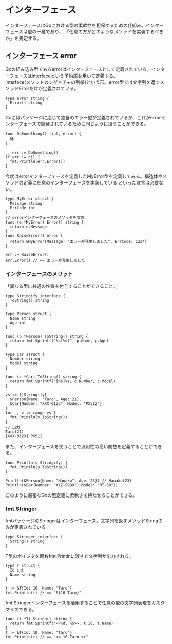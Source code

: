 # インターフェース

インターフェースはGoにおける型の柔軟性を担保するための仕組み。インターフェースは型の一種であり、
「任意の方がどのようなメソッドを実装するべきか」を規定する。  
## インターフェース error
Goの組み込み型であるerrorはインターフェースとして定義されている。インターフェースはinterfaceという予約語を用いて定義する。  
interface{メソッドのシグネチャの列挙}という形。error型では文字列を返すメソッドErrorだけが定義されている。  
~~~  
type error string {
  Error() string
}
~~~  

Goにはパッケージに応じて独自のエラー型が定義されているが、これがerrorインターフェースで隠蔽されているために同じように扱うことができる。  
~~~  
func DoSomething() (int, error) {
  略
}

_, err := DoSomething()
if err != nil {
  fmt.Println(err.Error())
}
~~~  

今度はerrorインターフェースを定義したMyError型を定義してみる。構造体やメソッドの定義に任意のインターフェースを実装している
といった宣言は必要ない。  
~~~  
type MyError struct {
  Message string
  ErrCode int
}
// errorインターフェースのメソッドを実装
func (e *MyError) Error() string {
  return e.Message
}
func RaiseError() error {
  return &MyError{Message: "エラーが発生しました", ErrCode: 1234}
}

err := RaiseError()
err.Error() // == エラーが発生しました
~~~  

### インターフェースのメリット

「異なる型に共通の性質を付与することができること。」  
~~~  
type Stringify interface {
  ToString() string
}

type Person struct {
  Name string
  Age int
}

func (p *Person) ToString() string {
  return fmt.Sprintf("%s(%d)", p.Name, p.Age)
}

type Car struct {
  Number string
  Model string
}

func (c *Car) ToString() string {
  return fmt.Sprintf("[%s]%s, c.Number, c.Model)
}

vs := []Stringify{
  &Person{Name: "Taro", Age: 21},
  &Car{Number: "XXX-0123", Model: "PX512"},
}
for _, v := range vs {
  fmt.Println(v.ToString())
}
// 出力
Taro(21)
[XXX-0123] PX512
~~~  

また、インターフェースを使うことで汎用性の高い関数を定義することができる。  
~~~  
func Println(s Stringify) {
  fmt.Println(s.ToString())
}

Println(&Person{Name: "Hanako", Age: 23}) // Hanako(23)
Println(&Car{Number: "XYZ-9999", Model: "RT-38"})
~~~  
このように厳密なGoの型定義に柔軟さを持たせることができる。  

### fmt.Stringer
fmtパッケージのStringerはインターフェース。文字列を返すメソッドStringのみが定義されている。  
~~~  
type Stringer interface {
  String() string
}
~~~
T型のポインタを関数fmt.Printlnに渡すと文字列が出力される。  
~~~
type T struct {
  Id int
  Name string
}

t := &T{Id: 10, Name: "Taro"}
fmt.Println(t) // == "&{10 Taro}"
~~~  
fmt.Stringerインターフェースを活用することで任意の型の文字列表現をカスタマイズできる。  

~~~  
func (t *T) String() string {
  return fmt.Sprintf("<<%d, %s>>, t.Id, t.Name)
}
t := &T{Id: 10, Name: "Taro"}
fmt.Println(t) // == "<< 10 Taro >>"
~~~  
